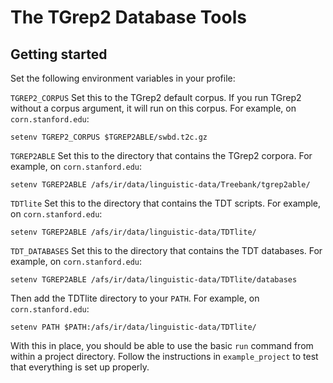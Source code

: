 # The TGrep2 Database Tools

## Getting started

Set the following environment variables in your profile:

`TGREP2_CORPUS` Set this to the TGrep2 default corpus. If you run TGrep2 without a corpus argument, it will run on this corpus. For example, on `corn.stanford.edu`:

`setenv TGREP2_CORPUS $TGREP2ABLE/swbd.t2c.gz`

`TGREP2ABLE` Set this to the directory that contains the TGrep2 corpora. For example, on `corn.stanford.edu`:

`setenv TGREP2ABLE /afs/ir/data/linguistic-data/Treebank/tgrep2able/`

`TDTlite` Set this to the directory that contains the TDT scripts. For example, on `corn.stanford.edu`:

`setenv TGREP2ABLE /afs/ir/data/linguistic-data/TDTlite/`

`TDT_DATABASES` Set this to the directory that contains the TDT databases. For example, on `corn.stanford.edu`:

`setenv TGREP2ABLE /afs/ir/data/linguistic-data/TDTlite/databases`

Then add the TDTlite directory to your `PATH`. For example, on `corn.stanford.edu`:

`setenv PATH $PATH:/afs/ir/data/linguistic-data/TDTlite/`

With this in place, you should be able to use the basic `run` command from within a project directory. Follow the instructions in `example_project` to test that everything is set up properly.
